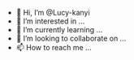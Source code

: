 - 👋 Hi, I’m @Lucy-kanyi
- 👀 I’m interested in ...
- 🌱 I’m currently learning ...
- 💞️ I’m looking to collaborate on ...
- 📫 How to reach me ...

<!---
Lucy-kanyi/Lucy-kanyi is a ✨ special ✨ repository because its `README.md` (this file) appears on your GitHub profile.
You can click the Preview link to take a look at your changes.
--->
